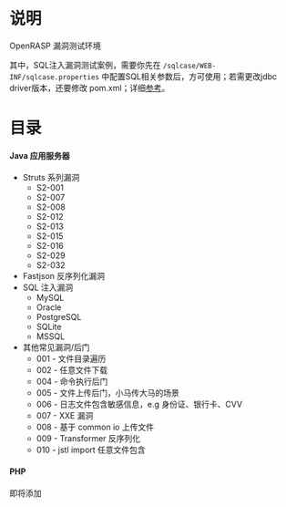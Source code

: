 # 说明

OpenRASP 漏洞测试环境

其中，SQL注入漏洞测试案例，需要你先在 `/sqlcase/WEB-INF/sqlcase.properties` 中配置SQL相关参数后，方可使用；若需更改jdbc driver版本，还要修改 pom.xml；详细[参考](https://github.com/baidu-security/openrasp-testcases/tree/master/java/sqlcase)。

# 目录

#### Java 应用服务器

* Struts 系列漏洞
   * S2-001
   * S2-007
   * S2-008
   * S2-012
   * S2-013
   * S2-015
   * S2-016
   * S2-029
   * S2-032
* Fastjson 反序列化漏洞
* SQL 注入漏洞
   * MySQL
   * Oracle
   * PostgreSQL
   * SQLite
   * MSSQL
* 其他常见漏洞/后门
   * 001 - 文件目录遍历
   * 002 - 任意文件下载
   * 004 - 命令执行后门
   * 005 - 文件上传后门，小马传大马的场景
   * 006 - 日志文件包含敏感信息，e.g 身份证、银行卡、CVV
   * 007 - XXE 漏洞
   * 008 - 基于 common io 上传文件
   * 009 - Transformer 反序列化
   * 010 - jstl import 任意文件包含

#### PHP 

即将添加



